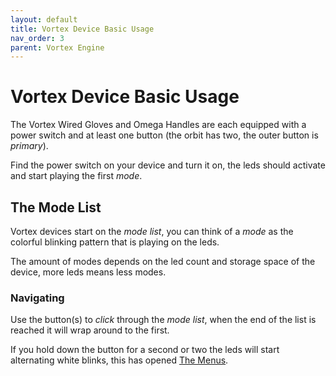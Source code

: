 ```yaml
---
layout: default
title: Vortex Device Basic Usage
nav_order: 3
parent: Vortex Engine
---
```


# Vortex Device Basic Usage
The Vortex Wired Gloves and Omega Handles are each equipped with a power switch and at least one button (the orbit has two, the outer button is _primary_). 

Find the power switch on your device and turn it on, the leds should activate and start playing the first _mode_.

## The Mode List
Vortex devices start on the _mode list_, you can think of a _mode_ as the colorful blinking pattern that is playing on the leds. 

The amount of modes depends on the led count and storage space of the device, more leds means less modes.

### Navigating 
Use the button(s) to _click_ through the _mode list_, when the end of the list is reached it will wrap around to the first.

If you hold down the button for a second or two the leds will start alternating white blinks, this has opened [The Menus](menus.html).

